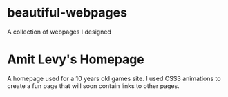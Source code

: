 beautiful-webpages
==================

A collection of webpages I designed

Amit Levy's Homepage
====================

A homepage used for a 10 years old games site.
I used CSS3 animations to create a fun page 
that will soon contain links to other pages.